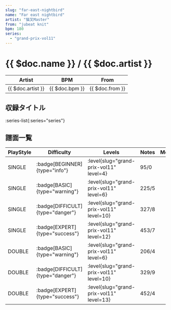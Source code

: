 ```yaml
---
slug: "far-east-nightbird"
name: "Far east nightbird"
artist: "猫叉Master"
from: "jubeat knit"
bpm: 180
series:
  - "grand-prix-vol11"
---
```


# {{ $doc.name }} / {{ $doc.artist }}

|Artist|BPM|From|
|------|---|----|
|{{ $doc.artist }}|{{ $doc.bpm }}|{{ $doc.from }}|

## 収録タイトル

:series-list{:series="series"}

## 譜面一覧

|PlayStyle|Difficulty|Levels|Notes|Movie|
|---------|----------|------|-----|-----|
|SINGLE| :badge[BEGINNER]{type="info"}|<div class="field is-grouped is-grouped-multiline"> :level{slug="grand-prix-vol11" level=4}</div>|95/0||
|SINGLE| :badge[BASIC]{type="warning"}|<div class="field is-grouped is-grouped-multiline"> :level{slug="grand-prix-vol11" level=6}</div>|225/5||
|SINGLE| :badge[DIFFICULT]{type="danger"}|<div class="field is-grouped is-grouped-multiline"> :level{slug="grand-prix-vol11" level=10}</div>|327/8||
|SINGLE| :badge[EXPERT]{type="success"}|<div class="field is-grouped is-grouped-multiline"> :level{slug="grand-prix-vol11" level=12}</div>|453/7||
|DOUBLE| :badge[BASIC]{type="warning"}|<div class="field is-grouped is-grouped-multiline"> :level{slug="grand-prix-vol11" level=6}</div>|206/4||
|DOUBLE| :badge[DIFFICULT]{type="danger"}|<div class="field is-grouped is-grouped-multiline"> :level{slug="grand-prix-vol11" level=10}</div>|329/9||
|DOUBLE| :badge[EXPERT]{type="success"}|<div class="field is-grouped is-grouped-multiline"> :level{slug="grand-prix-vol11" level=13}</div>|452/4||
